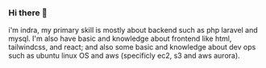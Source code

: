 ### Hi there 👋

i'm indra, my primary skill is mostly about backend such as php laravel and mysql. I'm also have basic and knowledge about frontend like html, tailwindcss, and react; and also some basic and knowledge about dev ops such as ubuntu linux OS and aws (specificly ec2, s3 and aws aurora). 

<!--
**dekindrama/dekindrama** is a ✨ _special_ ✨ repository because its `README.md` (this file) appears on your GitHub profile.

Here are some ideas to get you started:

- 🔭 I’m currently working on ...
- 🌱 I’m currently learning ...
- 👯 I’m looking to collaborate on ...
- 🤔 I’m looking for help with ...
- 💬 Ask me about ...
- 📫 How to reach me: ...
- 😄 Pronouns: ...
- ⚡ Fun fact: ...
-->
